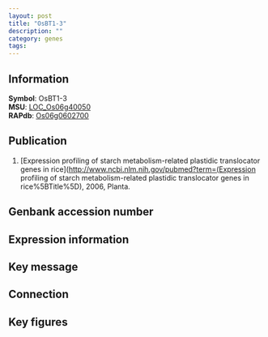 ```yaml
---
layout: post
title: "OsBT1-3"
description: ""
category: genes
tags: 
---
```


## Information
__Symbol__: OsBT1-3  
__MSU__: [LOC_Os06g40050](http://rice.plantbiology.msu.edu/cgi-bin/ORF_infopage.cgi?orf=LOC_Os06g40050)  
__RAPdb__: [Os06g0602700](http://rapdb.dna.affrc.go.jp/viewer/gbrowse_details/irgsp1?name=Os06g0602700)  

## Publication
1. [Expression profiling of starch metabolism-related plastidic translocator genes in rice](http://www.ncbi.nlm.nih.gov/pubmed?term=(Expression profiling of starch metabolism-related plastidic translocator genes in rice%5BTitle%5D), 2006, Planta.

## Genbank accession number

## Expression information

## Key message

## Connection

## Key figures



